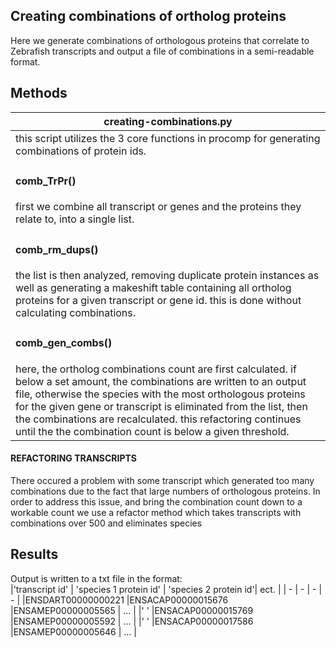 ## Creating combinations of ortholog proteins

Here we generate combinations of orthologous proteins that correlate to Zebrafish transcripts and output a file of combinations in a semi-readable format.

## Methods

|creating-combinations.py|
|---|
|this script utilizes the 3 core functions in procomp for generating combinations of protein ids.|
|<h4>comb_TrPr()</h4> first we combine all transcript or genes and the proteins they relate to, into a single list.|
|<h4>comb_rm_dups()</h4> the list is then analyzed, removing duplicate protein instances as well as generating a makeshift table containing all ortholog proteins for a given transcript or gene id. this is done without calculating combinations.| 
|<h4>comb_gen_combs()</h4> here, the ortholog combinations count are first calculated. if below a set amount, the combinations are written to an output file, otherwise the species with the most orthologous proteins for the given gene or transcript is eliminated from the list, then the combinations are recalculated. this refactoring continues until the the combination count is below a given threshold.|

#### REFACTORING TRANSCRIPTS
There occured a problem with some transcript which generated too many combinations due to the fact that large numbers of orthologous proteins. In order to address this issue, and bring the combination count down to a workable count we use a refactor method which takes transcripts with combinations over 500 and eliminates species

## Results

Output is written to a txt file in the format:<br>
|'transcript id' | 'species 1 protein id' | 'species 2 protein id'| ect. |
| - | - | - | - |
|ENSDART00000000221 |ENSACAP00000015676 |ENSAMEP00000005565 | ... |
|'                ' |ENSACAP00000015769 |ENSAMEP00000005592 | ... |
|'                ' |ENSACAP00000017586 |ENSAMEP00000005646 | ... |